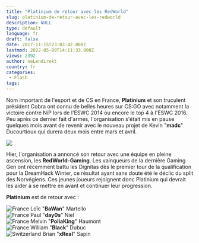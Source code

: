 ```yaml
---
title: "Platinium de retour avec les RedWorld"
slug: platinium-de-retour-avec-les-redworld
description: NULL
type: default
language: fr
draft: false
date: 2017-11-15T23:03:42.000Z
lastmod: 2022-05-09T14:11:33.000Z
views: 2392
author: neLendirekt
country: fr
categories:
 - Flash
tags:
---
```

Nom important de l'esport et de CS en France, **Platinium** et son truculent président Cobra ont connu de belles heures sur CS:GO avec notamment la victoire contre NiP lors de l'ESWC 2014 ou encore le top 4 à l'ESWC 2016\. Peu après ce dernier fait d'armes, l'organisation s'était mis en pause quelques mois avant de revenir avec le nouveau projet de Kevin "**madc**" Ducourtioux qui durera deux mois entre mars et avril. 

![](https://flickshot-ue.s3.eu-west-2.amazonaws.com/flickshot/article/5a0cc3df46069/images/b4nx1vxb1kyw2RaN6EiiWIq0TgIYhJLpdp5emg8w.jpeg)

Hier, l'organisation a annoncé son retour avec une équipe en pleine ascension, les **RedWorld-Gaming**. Les vainqueurs de la dernière Gaming Gen ont récemment battu les Dignitas dès le premier tour de la qualification pour la DreamHack Winter, ce résultat ayant sans doute été le déclic du split des Norvégiens. Ces jeunes joueurs rejoignent donc Platinium qui devrait les aider à se mettre en avant et continuer leur progression.

**Platinium** est de retour avec : 

![France](/images/countries/fr.svg)⁠ Loïc "**BaWan**" Martello  
![France](/images/countries/fr.svg)⁠ Paul "**day0s**" Niel  
![France](/images/countries/fr.svg)⁠ Melvin "**PoliaKing**" Haumont  
![France](/images/countries/fr.svg)⁠ William "**Black**" Dubuc  
![Switzerland](/images/countries/ch.svg)⁠ Brian "**xReal**" Sapin
